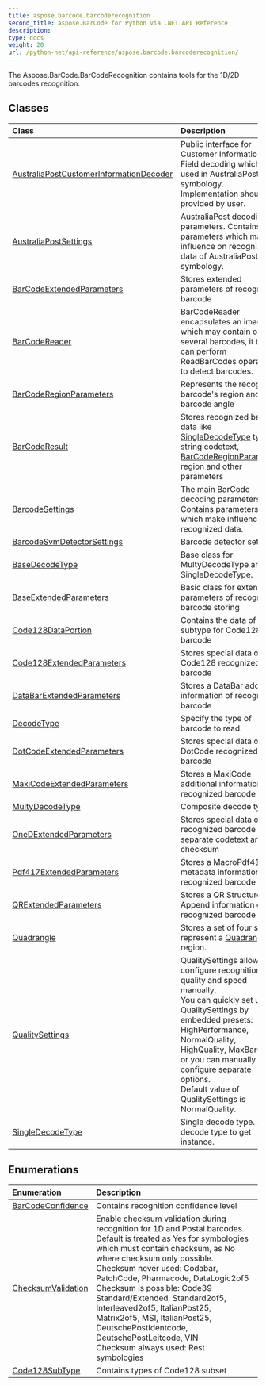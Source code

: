 ```yaml
---
title: aspose.barcode.barcoderecognition
second_title: Aspose.BarCode for Python via .NET API Reference
description: 
type: docs
weight: 20
url: /python-net/api-reference/aspose.barcode.barcoderecognition/
---
```



The Aspose.BarCode.BarCodeRecognition contains tools for the 1D/2D barcodes recognition.

## Classes
| Class | Description |
| :- | :- |
|[AustraliaPostCustomerInformationDecoder](/barcode/python-net/api-reference/aspose.barcode.barcoderecognition/australiapostcustomerinformationdecoder/)|Public interface for Customer Information Field decoding which is used in AustraliaPost symbology. Implementation should be provided by user.|
|[AustraliaPostSettings](/barcode/python-net/api-reference/aspose.barcode.barcoderecognition/australiapostsettings/)|AustraliaPost decoding parameters. Contains parameters which make influence on recognized data of AustraliaPost symbology.|
|[BarCodeExtendedParameters](/barcode/python-net/api-reference/aspose.barcode.barcoderecognition/barcodeextendedparameters/)|Stores extended parameters of recognized barcode|
|[BarCodeReader](/barcode/python-net/api-reference/aspose.barcode.barcoderecognition/barcodereader/)|BarCodeReader encapsulates an image which may contain one or several barcodes, it then can perform ReadBarCodes operation to detect barcodes.|
|[BarCodeRegionParameters](/barcode/python-net/api-reference/aspose.barcode.barcoderecognition/barcoderegionparameters/)|Represents the recognized barcode's region and barcode angle|
|[BarCodeResult](/barcode/python-net/api-reference/aspose.barcode.barcoderecognition/barcoderesult/)|Stores recognized barcode data like [SingleDecodeType](/barcode/python-net/api-reference/aspose.barcode.barcoderecognition/singledecodetype/) type, string codetext, <br/>            [BarCodeRegionParameters](/barcode/python-net/api-reference/aspose.barcode.barcoderecognition/barcoderegionparameters/) region and other parameters|
|[BarcodeSettings](/barcode/python-net/api-reference/aspose.barcode.barcoderecognition/barcodesettings/)|The main BarCode decoding parameters. Contains parameters which make influence on recognized data.|
|[BarcodeSvmDetectorSettings](/barcode/python-net/api-reference/aspose.barcode.barcoderecognition/barcodesvmdetectorsettings/)|Barcode detector settings.|
|[BaseDecodeType](/barcode/python-net/api-reference/aspose.barcode.barcoderecognition/basedecodetype/)|Base class for MultyDecodeType and SingleDecodeType.|
|[BaseExtendedParameters](/barcode/python-net/api-reference/aspose.barcode.barcoderecognition/baseextendedparameters/)|Basic class for extended parameters of recognized barcode storing|
|[Code128DataPortion](/barcode/python-net/api-reference/aspose.barcode.barcoderecognition/code128dataportion/)|Contains the data of subtype for Code128 type barcode|
|[Code128ExtendedParameters](/barcode/python-net/api-reference/aspose.barcode.barcoderecognition/code128extendedparameters/)|Stores special data of Code128 recognized barcode|
|[DataBarExtendedParameters](/barcode/python-net/api-reference/aspose.barcode.barcoderecognition/databarextendedparameters/)|Stores a DataBar additional information of recognized barcode|
|[DecodeType](/barcode/python-net/api-reference/aspose.barcode.barcoderecognition/decodetype/)|Specify the type of barcode to read.|
|[DotCodeExtendedParameters](/barcode/python-net/api-reference/aspose.barcode.barcoderecognition/dotcodeextendedparameters/)|Stores special data of DotCode recognized barcode|
|[MaxiCodeExtendedParameters](/barcode/python-net/api-reference/aspose.barcode.barcoderecognition/maxicodeextendedparameters/)|Stores a MaxiCode additional information of recognized barcode|
|[MultyDecodeType](/barcode/python-net/api-reference/aspose.barcode.barcoderecognition/multydecodetype/)|Composite decode type.|
|[OneDExtendedParameters](/barcode/python-net/api-reference/aspose.barcode.barcoderecognition/onedextendedparameters/)|Stores special data of 1D recognized barcode like separate codetext and checksum|
|[Pdf417ExtendedParameters](/barcode/python-net/api-reference/aspose.barcode.barcoderecognition/pdf417extendedparameters/)|Stores a MacroPdf417 metadata information of recognized barcode|
|[QRExtendedParameters](/barcode/python-net/api-reference/aspose.barcode.barcoderecognition/qrextendedparameters/)|Stores a QR Structured Append information of recognized barcode|
|[Quadrangle](/barcode/python-net/api-reference/aspose.barcode.barcoderecognition/quadrangle/)|Stores a set of four s that represent a [Quadrangle](/barcode/python-net/api-reference/aspose.barcode.barcoderecognition/quadrangle/) region.|
|[QualitySettings](/barcode/python-net/api-reference/aspose.barcode.barcoderecognition/qualitysettings/)|QualitySettings allows to configure recognition quality and speed manually.<br/>            You can quickly set up QualitySettings by embedded presets: HighPerformance, NormalQuality, <br/>            HighQuality, MaxBarCodes or you can manually configure separate options.<br/>            Default value of QualitySettings is NormalQuality.|
|[SingleDecodeType](/barcode/python-net/api-reference/aspose.barcode.barcoderecognition/singledecodetype/)|Single decode type. See decode type to get instance.|
## Enumerations
| Enumeration | Description |
| :- | :- |
|[BarCodeConfidence](/barcode/python-net/api-reference/aspose.barcode.barcoderecognition/barcodeconfidence/)|Contains recognition confidence level|
|[ChecksumValidation](/barcode/python-net/api-reference/aspose.barcode.barcoderecognition/checksumvalidation/)|Enable checksum validation during recognition for 1D and Postal barcodes.<br/>        Default is treated as Yes for symbologies which must contain checksum, as No where checksum only possible.<br/>        Checksum never used: Codabar, PatchCode, Pharmacode, DataLogic2of5<br/>        Checksum is possible: Code39 Standard/Extended, Standard2of5, Interleaved2of5, ItalianPost25, Matrix2of5, MSI, ItalianPost25, DeutschePostIdentcode, DeutschePostLeitcode, VIN<br/>        Checksum always used: Rest symbologies|
|[Code128SubType](/barcode/python-net/api-reference/aspose.barcode.barcoderecognition/code128subtype/)|Contains types of Code128 subset|
